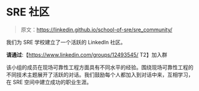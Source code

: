 # SRE 社区

> 原文：<https://linkedin.github.io/school-of-sre/sre_community/>

我们为 SRE 学校建立了一个活跃的 LinkedIn 社区。

**请通过**:【https://www.linkedin.com/groups/12493545/ T2】加入群

该小组的成员在现场可靠性工程方面具有不同水平的经验。围绕现场可靠性工程的不同技术主题展开了活跃的对话。我们鼓励每个人都加入到对话中来，互相学习，在 SRE 空间中建立成功的职业生涯。